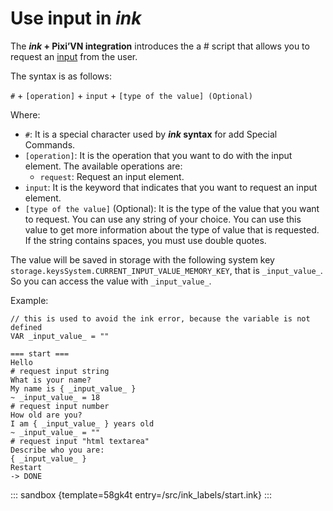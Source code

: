 # Use input in *ink*

The ***ink* + Pixi’VN integration** introduces the a # script that allows you to request an [input](/start/input.md) from the user.

The syntax is as follows:

`#` + `[operation]` + `input` + `[type of the value] (Optional)`

Where:

* `#`: It is a special character used by ***ink* syntax** for add Special Commands.
* `[operation]`: It is the operation that you want to do with the input element. The available operations are:
  * `request`: Request an input element.
* `input`: It is the keyword that indicates that you want to request an input element.
* `[type of the value]` (Optional): It is the type of the value that you want to request. You can use any string of your choice. You can use this value to get more information about the type of value that is requested. If the string contains spaces, you must use double quotes.

The value will be saved in storage with the following system key `storage.keysSystem.CURRENT_INPUT_VALUE_MEMORY_KEY`, that is `_input_value_`. So you can access the value with `_input_value_`.

Example:

```ink
// this is used to avoid the ink error, because the variable is not defined
VAR _input_value_ = ""

=== start ===
Hello
# request input string
What is your name?
My name is { _input_value_ }
~ _input_value_ = 18
# request input number
How old are you?
I am { _input_value_ } years old
~ _input_value_ = ""
# request input "html textarea"
Describe who you are:
{ _input_value_ }
Restart
-> DONE
```

::: sandbox {template=58gk4t entry=/src/ink_labels/start.ink}
:::

